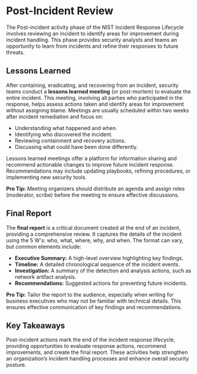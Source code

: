 # Post-Incident Review

The Post-incident activity phase of the NIST Incident Response Lifecycle involves reviewing an incident to identify areas for improvement during incident handling. This phase provides security analysts and teams an opportunity to learn from incidents and refine their responses to future threats.

## Lessons Learned

After containing, eradicating, and recovering from an incident, security teams conduct a **lessons learned meeting** (or post-mortem) to evaluate the entire incident. This meeting, involving all parties who participated in the response, helps assess actions taken and identify areas for improvement without assigning blame. Meetings are usually scheduled within two weeks after incident remediation and focus on:

- Understanding what happened and when.
- Identifying who discovered the incident.
- Reviewing containment and recovery actions.
- Discussing what could have been done differently.

Lessons learned meetings offer a platform for information sharing and recommend actionable changes to improve future incident response. Recommendations may include updating playbooks, refining procedures, or implementing new security tools.

**Pro Tip:** Meeting organizers should distribute an agenda and assign roles (moderator, scribe) before the meeting to ensure effective discussions.

## Final Report

The **final report** is a critical document created at the end of an incident, providing a comprehensive review. It captures the details of the incident using the 5 W's: who, what, where, why, and when. The format can vary, but common elements include:

- **Executive Summary:** A high-level overview highlighting key findings.
- **Timeline:** A detailed chronological sequence of the incident events.
- **Investigation:** A summary of the detection and analysis actions, such as network artifact analysis.
- **Recommendations:** Suggested actions for preventing future incidents.

**Pro Tip:** Tailor the report to the audience, especially when writing for business executives who may not be familiar with technical details. This ensures effective communication of key findings and recommendations.

## Key Takeaways

Post-incident actions mark the end of the incident response lifecycle, providing opportunities to evaluate response actions, recommend improvements, and create the final report. These activities help strengthen an organization’s incident handling processes and enhance overall security posture.